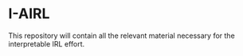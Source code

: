 # I-AIRL

This repository will contain all the relevant material necessary for the interpretable IRL effort.
